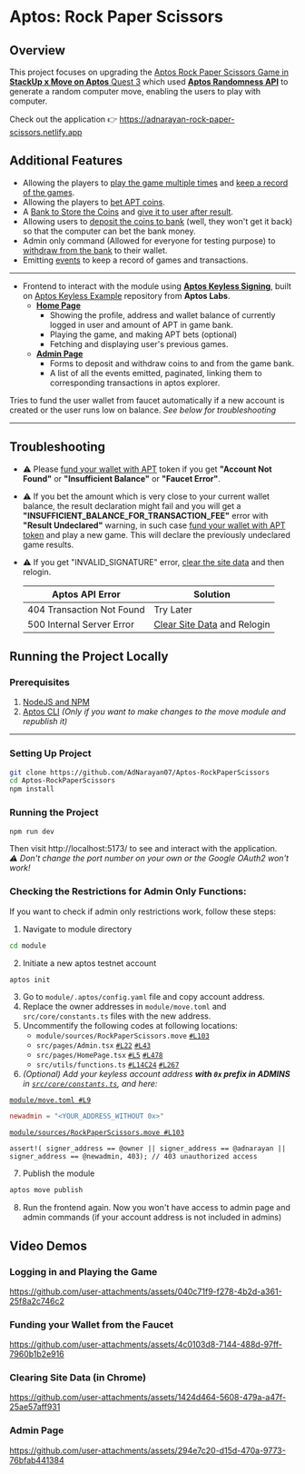 # Aptos: Rock Paper Scissors
## Overview
This project focuses on upgrading the
[Aptos Rock Paper Scissors Game in **StackUp x Move on Aptos** Quest 3](https://earn.stackup.dev/campaigns/move-on-aptos-iii/quests/quest-3-rock-paper-scissors-game-with-aptos-roll-ec84)
which used [**Aptos Randomness API**](https://aptos.dev/en/build/smart-contracts/randomness) to generate a random computer move, enabling the users to play with computer.

Check out the application 👉 https://adnarayan-rock-paper-scissors.netlify.app

## Additional Features
- Allowing the players to [play the game multiple times](https://github.com/AdNarayan07/Aptos-RockPaperScissors/blob/main/module/sources/RockPaperScissors.move#L130) and [keep a record of the games](https://github.com/AdNarayan07/Aptos-RockPaperScissors/blob/main/module/sources/RockPaperScissors.move#L35-L55).
- Allowing the players to [bet APT coins](https://github.com/AdNarayan07/Aptos-RockPaperScissors/blob/main/module/sources/RockPaperScissors.move#L143-L149).
- A [Bank to Store the Coins](https://github.com/AdNarayan07/Aptos-RockPaperScissors/blob/main/module/sources/RockPaperScissors.move#L46-L49) and [give it to user after result](https://github.com/AdNarayan07/Aptos-RockPaperScissors/blob/main/module/sources/RockPaperScissors.move#L197-L212).
- Allowing users to [deposit the coins to bank](https://github.com/AdNarayan07/Aptos-RockPaperScissors/blob/main/module/sources/RockPaperScissors.move#L74-L91) (well, they won't get it back) so that the computer can bet the bank money.
- Admin only command (Allowed for everyone for testing purpose) to [withdraw from the bank](https://github.com/AdNarayan07/Aptos-RockPaperScissors/blob/main/module/sources/RockPaperScissors.move#L94-L125) to their wallet.
- Emitting [events](https://github.com/AdNarayan07/Aptos-RockPaperScissors/blob/main/module/sources/RockPaperScissors.move#L59-L64) to keep a record of games and transactions.

---

- Frontend to interact with the module using [**Aptos Keyless Signing**](https://aptos.dev/en/build/guides/aptos-keyless), built on [Aptos Keyless Example](https://github.com/aptos-labs/aptos-keyless-example) repository from **Aptos Labs**.
    - **[Home Page](#logging-in-and-playing-the-game)**
        - Showing the profile, address and wallet balance of currently logged in user and amount of APT in game bank.
        - Playing the game, and making APT bets (optional)
        - Fetching and displaying user's previous games.
    - **[Admin Page](#admin-page)**
        - Forms to deposit and withdraw coins to and from the game bank.
        - A list of all the events emitted, paginated, linking them to corresponding transactions in aptos explorer.


Tries to fund the user wallet from faucet automatically if a new account is created or the user runs low on balance. *See below for troubleshooting*

---

## Troubleshooting
- ⚠️ Please [fund your wallet with APT](#funding-your-wallet-from-the-faucet) token if you get **"Account Not Found"** or **"Insufficient Balance"** or **"Faucet Error"**.
- ⚠️ If you bet the amount which is very close to your current wallet balance, the result declaration might fail and you will get a **"INSUFFICIENT_BALANCE_FOR_TRANSACTION_FEE"** error with **"Result Undeclared"** warning, in such case [fund your wallet with APT token](#funding-your-wallet-from-the-faucet) and play a new game. This will declare the previously undeclared game results.
- ⚠️ If you get "INVALID_SIGNATURE" error, [clear the site data](#clearing-site-data-in-chrome) and then relogin.

    | Aptos API Error | Solution |
    |-------------|---------|
    | 404 Transaction Not Found | Try Later |
    |500 Internal Server Error | [Clear Site Data](#clearing-site-data-in-chrome) and Relogin |
    
## Running the Project Locally

### Prerequisites
1. [NodeJS and NPM](https://nodejs.org/)
2. [Aptos CLI](https://aptos.dev/en/build/cli) *(Only if you want to make changes to the move module and republish it)*
---

### Setting Up Project
```sh
git clone https://github.com/AdNarayan07/Aptos-RockPaperScissors
cd Aptos-RockPaperScissors
npm install
```

### Running the Project
```sh
npm run dev
```
Then visit http://localhost:5173/ to see and interact with the application. <br>
*⚠️ Don't change the port number on your own or the Google OAuth2 won't work!*

### Checking the  Restrictions for Admin Only Functions:
If you want to check if admin only restrictions work, follow these steps:
1. Navigate to module directory 
```sh
cd module
```

2. Initiate a new aptos testnet account
```sh
aptos init
```

3. Go to `module/.aptos/config.yaml` file and copy account address.
4. Replace the owner addresses in `module/move.toml` and `src/core/constants.ts` files with the new address.
5. Uncommentify the following codes at following locations:
    - `module/sources/RockPaperScissors.move` [`#L103`](https://github.com/AdNarayan07/Aptos-RockPaperScissors/blob/main/module/sources/RockPaperScissors.move#L103)
    - `src/pages/Admin.tsx` [`#L22`](https://github.com/AdNarayan07/Aptos-RockPaperScissors/blob/main/src/pages/Admin.tsx#L22) [`#L43`](https://github.com/AdNarayan07/Aptos-RockPaperScissors/blob/main/src/pages/Admin.tsx#L43)
    - `src/pages/HomePage.tsx` [`#L5`](https://github.com/AdNarayan07/Aptos-RockPaperScissors/blob/main/src/pages/HomePage.tsx#L5) [`#L478`](https://github.com/AdNarayan07/Aptos-RockPaperScissors/blob/main/src/pages/HomePage.tsx#L478)
    - `src/utils/functions.ts` [`#L14C24`](https://github.com/AdNarayan07/Aptos-RockPaperScissors/blob/main/src/utils/functions.ts#L14C24-L14C34) [`#L267`](https://github.com/AdNarayan07/Aptos-RockPaperScissors/blob/main/src/utils/functions.ts#L267)
6. *(Optional) Add your keyless account address **with `0x` prefix in ADMINS** in  [`src/core/constants.ts`](https://github.com/AdNarayan07/Aptos-RockPaperScissors/blob/main/src/core/constants.ts#L17-L20), and here:* 


[`module/move.toml #L9`](https://github.com/AdNarayan07/Aptos-RockPaperScissors/blob/main/module/move.toml#L9)
```toml
newadmin = "<YOUR_ADDRESS_WITHOUT 0x>"
```

[`module/sources/RockPaperScissors.move #L103`](https://github.com/AdNarayan07/Aptos-RockPaperScissors/blob/main/module/sources/RockPaperScissors.move#L103)
```move
assert!( signer_address == @owner || signer_address == @adnarayan || signer_address == @newadmin, 403); // 403 unauthorized access
```

7. Publish the module
```sh
aptos move publish
```

8. Run the frontend again. Now you won't have access to admin page and admin commands (if your account address is not included in admins)

## Video Demos
### Logging in and Playing the Game

https://github.com/user-attachments/assets/040c71f9-f278-4b2d-a361-25f8a2c746c2


### Funding your Wallet from the Faucet

https://github.com/user-attachments/assets/4c0103d8-7144-488d-97ff-7960b1b2e916


### Clearing Site Data (in Chrome)

https://github.com/user-attachments/assets/1424d464-5608-479a-a47f-25ae57aff931


### Admin Page


https://github.com/user-attachments/assets/294e7c20-d15d-470a-9773-76bfab441384


